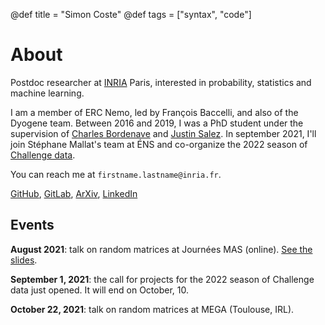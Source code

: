@def title = "Simon Coste"
@def tags = ["syntax", "code"]

# About


Postdoc researcher at [INRIA](https://www.inria.fr/en) Paris, interested in probability, statistics and machine learning. 

I am a member of ERC Nemo, led by François Baccelli, and also of the Dyogene team.  Between 2016 and 2019, I was a PhD student under the supervision of [Charles Bordenave](http://www.i2m.univ-amu.fr/perso/charles.bordenave/start) and [Justin Salez](https://www.ceremade.dauphine.fr/~salez/). In september 2021, I'll join Stéphane Mallat's team at ÉNS and co-organize the 2022 season of [Challenge data](http://challengedata.ens.fr).

You can reach me at `firstname.lastname@inria.fr`. 


[GitHub](https://github.com/SimonCoste), [GitLab](https://gitlab.inria.fr/scoste), [ArXiv](https://arxiv.org/search/?searchtype=author&query=Coste%2C+S), [LinkedIn](https://fr.linkedin.com/in/simon-coste-48540b220?trk=people-guest_people_search-card)


## Events

**August 2021**: talk on random matrices at Journées MAS (online). [See the slides](/mas2020/).

**September 1, 2021**: the call for projects for the 2022 season of Challenge data just opened. It will end on October, 10.

**October 22, 2021**: talk on random matrices at MEGA (Toulouse, IRL). 








